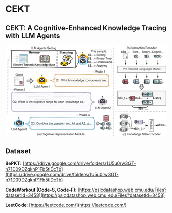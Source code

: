 # CEKT

## CEKT: A Cognitive-Enhanced Knowledge Tracing with LLM Agents

![The framework and details of CEKT](images/CEKT_framework.svg)


## Dataset
**BePKT**: [https://drive.google.com/drive/folders/1U5u0rw3GT-n71D09DZqkhP1Fb5tlDcTb](https://drive.google.com/drive/folders/1U5u0rw3GT-n71D09DZqkhP1Fb5tlDcTb)

**CodeWorkout (Code-S, Code-F)**: [https://pslcdatashop.web.cmu.edu/Files?datasetId=3458](https://pslcdatashop.web.cmu.edu/Files?datasetId=3458)

**LeetCode**: [https://leetcode.com/](https://leetcode.com/)

